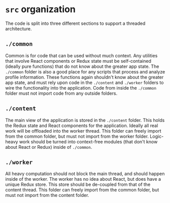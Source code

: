 # `src` organization

The code is split into three different sections to support a threaded architecture.

## `./common`

Common is for code that can be used without much context. Any utilities that involve React components or Redux state must be self-contained (ideally pure functions) that do not know about the greater app state. The `./common` folder is also a good place for any scripts that process and analyze profile information. These functions again shouldn't know about the greater app state, and must rely upon code in the `./content` and `./worker` folders to wire the functionality into the application. Code from inside the `./common` folder must not import code from any outside folders.

## `./content`

The main view of the application is stored in the `./content` folder. This holds the Redux state and React components for the application. Ideally all real work will be offloaded into the worker thread. This folder can freely import from the common folder, but must not import from the worker folder. Logic-heavy work should be turned into context-free modules (that don't know about React or Redux) inside of `./common`.

## `./worker`

All heavy computation should not block the main thread, and should happen inside of the worker. The worker has no idea about React, but does have a unique Redux store. This store should be de-coupled from that of the content thread. This folder can freely import from the common folder, but must not import from the content folder.
